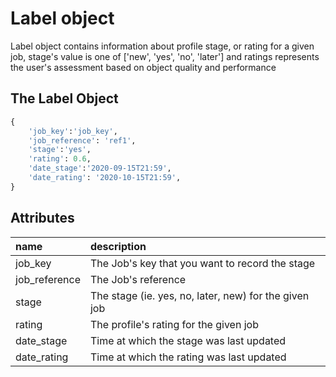# Label object

Label object contains information about profile stage, or rating for a given job,
 stage's value is one of ['new', 'yes', 'no', 'later'] and ratings represents the user's assessment based on object
  quality and performance

## The Label Object

```python
{
    'job_key':'job_key',
    'job_reference': 'ref1',
    'stage':'yes',
    'rating': 0.6,
    'date_stage':'2020-09-15T21:59',
    'date_rating': '2020-10-15T21:59',
}
```

## Attributes

| name | description |
| :--- | :--- |
| job\_key | The Job's key that you want to record the stage |
| job\_reference | The Job's reference |
| stage | The stage \(ie. yes, no, later, new\) for the given job |
| rating | The profile's rating for the given job |
| date\_stage | Time at which the stage was last updated |
| date\_rating | Time at which the rating was last updated |

